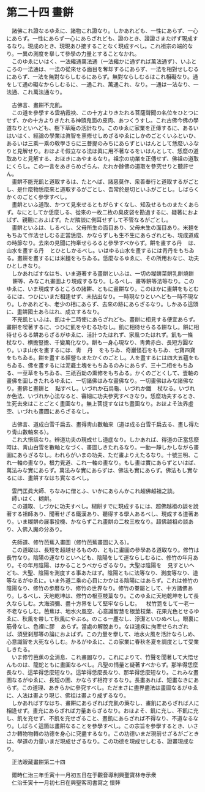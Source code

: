 # 第二十四 畫餠
　諸佛これ證なるゆゑに、諸物これ證なり。しかあれども、一性にあらず、一心にあらず。一性にあらず一心にあらざれども、證のとき、證證さまたげず現成するなり。現成のとき、現現あひ接することなく現成すべし。これ祖宗の端的なり。一異の測度を擧して參學の力量とすることなかれ。  
　このゆゑにいはく、一法纔通萬法通（一法纔かに通ずれば萬法通ず）、いふところの一法通は、一法の從來せる面目を奪却するにあらず、一法を相對せしむるにあらず、一法を無對ならしむるにあらず。無對ならしむるはこれ相礙なり。通をして通の礙なからしむるに、一通これ、萬通これ、なり。一通は一法なり、一法通、これ萬法通なり。  
  
　古佛言、畫餠不充飢。  
　この道を參學する雲衲霞袂、この十方よりきたれる菩薩聲聞の名位をひとつにせず、かの十方よりきたれる神頭鬼面の皮肉、あつくうすし。これ古佛今佛の學道なりといへども、樹下草庵の活計なり。このゆゑに家業を正傳するに、あるいはいはく、經論の學業は眞智を熏修せしめざるゆゑにしかのごとくいふといひ、あるいは三乘一乘の敎學さらに三菩提のみちにあらずといはんとして恁麼いふなりと見解せり。おほよそ假立なる法は眞に用不著なるをいはんとして、恁麼の道取ありと見解する、おほきにあやまるなり。祖宗の功業を正傳せず、佛祖の道取にくらし。この一言をあきらめざらん、たれか餘佛の道取を參究せりと聽許せん。  
　畫餠不能充飢と道取するは、たとへば、諸惡莫作、衆善奉行と道取するがごとし、是什麼物恁麼來と道取するがごとし、吾常於是切といふがごとし。しばらくかくのごとく參學すべし。  
　畫餠といふ道取、かつて見來せるともがらすくなし、知及せるものまたくあらず。なにとしてか恁麼しる、從來の一枚二枚の臭皮袋を勘過するに、疑著におよばず、親覲におよばず。ただ隣談に側耳せずして不管なるがごとし。  
　畫餠といふは、しるべし、父母所生の面目あり、父母未生の面目あり。米麺をもちゐて作法せしむる正當恁麼、かならずしも生不生にあらざれども、現成道成の時節なり。去來の見聞に拘牽せらるると參學すべからず。餠を畫する丹<img width="16" height="16" src="_civlYSr.png" border="0">は、山水を畫する丹<img width="16" height="16" src="_civlYSr.png" border="0">とひとしかるべし。いはゆる山水を畫するには靑丹をもちゐる。畫餠を畫するには米麺をもちゐる。恁麼なるゆゑに、その所用おなじ、功夫ひとしきなり。  
　しかあればすなはち、いま道著する畫餠といふは、一切の糊餠菜餠乳餠燒餠<img width="16" height="16" src="_cWB-wC_.png" border="0">餠等、みなこれ畫圖より現成するなり。しるべし、畫等餠等法等なり。このゆゑに、いま現成するところの諸餠、ともに畫餠なり。このほかに畫餠をもとむるには、つひにいまだ相逢せず、未拈出なり。一時現なりといへども一時不現なり。しかあれども、老少の相にあらず、去來の跡にあらざるなり。しかある這頭に、畫餠國土あらはれ、成立するなり。  
　不充飢といふは、飢は十二時使にあらざれども、畫餠に相見する便宜あらず。畫餠を喫著するに、つひに飢をやむる功なし。飢に相待せらるる餠なし。餠に相待せらるる餠あらざるがゆゑに、活計つたはれず、家風つたはれず。飢も一條<img width="16" height="16" src="_c3ws3a5.png" border="0">杖なり、横擔豎擔、千變萬化なり。餠も一身心現なり、靑黄赤白、長短方圓なり。いま山水を畫するには、靑<img width="16" height="16" src="_cq8blvb.png" border="0">丹<img width="16" height="16" src="_civlYSr.png" border="0">をもちゐ、奇巖怪石をもちゐ、七寶四寶をもちゐる。餠を畫する經營もまたかくのごとし。人を畫するには四大五蘊をもちゐる、佛を畫するには泥龕土塊をもちゐるのみにあらず、三十二相をもちゐる、一莖草をもちゐる、三祇百劫の熏修をもちゐる。かくのごとくして、壹軸の畫佛を圖しきたれるゆゑに、一切諸佛はみな畫佛なり。一切畫佛はみな諸佛なり。畫佛と畫餠と<img width="16" height="16" src="_cezCDF2.png" border="0">點すべし。いづれか石烏龜、いづれか鐵<img width="16" height="16" src="_c3ws3a5.png" border="0">杖なる。いづれか色法、いづれか心法なると、審細に功夫參究すべきなり。恁麼功夫するとき、生死去來はことごとく畫圖なり。無上菩提すなはち畫圖なり。おほよそ法界虛空、いづれも畫圖にあらざるなし。  
  
　古佛言、道成白雪千扁去、畫得靑山數軸來（道は成る白雪千扁去る、畫し得たり靑山數軸來る）。  
　これ大悟話なり。辨道功夫の現成せし道底なり。しかあれば、得道の正當恁麼時は、靑山白雪を數軸となづく、畫圖しきたれるなり。一動一靜しかしながら畫圖にあらざるなし。われらがいまの功夫、ただ畫よりえたるなり。十號三明、これ一軸の畫なり。根力覺道、これ一軸の畫なり。もし畫は實にあらずといはば、萬法みな實にあらず。萬法みな實にあらずは、佛法も實にあらず。佛法もし實なるには、畫餠すなはち實なるべし。  
  
　雲門匡眞大師、ちなみに僧とふ、いかにあらんかこれ超佛越祖之談。  
　師いはく、糊餠。  
　この道取、しづかに功夫すべし。糊餠すでに現成するには、超佛越祖の談を說著する祖師あり、聞著せざる鐵漢あり、聽得する學人あるべし、現成する道著あり。いま糊餠の展事投機、かならずこれ畫餠の二枚三枚なり。超佛越祖の談あり、入佛入魔の分あり。  
  
　先師道、修竹芭蕉入畫圖（修竹芭蕉畫圖に入る）。  
　この道取は、長短を超越せるものの、ともに畫圖の參學ある道取なり。修竹は長竹なり。陰陽の運なりといへども、陰陽をして運ならしむるに、修竹の年月あり。その年月陰陽、はかることうべからざるなり。大聖は陰陽を<img width="16" height="16" src="_ceY1t1_.png" border="0">見すといへども、大聖、陰陽を測度する事あたはず。陰陽ともに法等なり、測度等なり、道等なるがゆゑに。いま外道二乘の心目にかかはる陰陽にはあらず。これは修竹の陰陽なり、修竹の歩暦なり、修竹の世界なり。修竹の眷屬として、十方諸佛あり。しるべし、天地乾坤は、修竹の根莖枝葉なり。このゆゑに天地乾坤をして長久ならしむ。大海須彌、盡十方界をして堅牢ならしむ。<img width="16" height="16" src="_c3ws3a5.png" border="0">杖竹箆をして一老一不老ならしむ。芭蕉は、地水火風空、心意識智慧を根莖枝葉、花果光色とせるゆゑに、秋風を帶して秋風にやぶる。のこる一塵なし、淨潔といひぬべし。眼裏に筋骨なし、色裡に膠<img width="16" height="16" src="_cDA9JTC.png" border="0">あらず。當處の解脫あり。なほ速疾に拘牽せられざれば、須叟刹那等の論におよばず。この力量を擧して、地水火風を活計ならしめ、心意識智を大死ならしむ。かるがゆゑに、この家業に春秋冬夏を調度として受業しきたる。  
　いま修竹芭蕉の全消息、これ畫圖なり。これによりて、竹聲を聞著して大悟せんものは、龍蛇ともに畫圖なるべし。凡聖の情󠄁量と疑著すべからず。那竿得恁麼長なり、這竿得恁麼短なり。這竿得恁麼長なり、那竿得恁麼短なり。これみな畫圖なるがゆゑに、長短の圖、かならず相符するなり。長畫あれば、短畫なきにあらず。この道理、あきらかに參究すべし。ただまさに盡界盡法は畫圖なるがゆゑに、人法は畫より現じ、佛祖は畫より成ずるなり。  
　しかあればすなはち、畫餠にあらざれば充飢の藥なし、畫飢にあらざれば人に相逢せず。畫充にあらざれば力量あらざるなり。おほよそ、飢に充し、不飢に充し、飢を充せず、不飢を充せざること、畫飢にあらざれば不得なり、不道なるなり。しばらく這箇は畫餠なることを參學すべし。この宗旨を參學するとき、いささか轉物物轉の功德を身心に究盡するなり。この功德いまだ現前せざるがごときは、學道の力量いまだ現成せざるなり。この功德を現成せしむる、證畫現成なり。  
  
　正法眼藏畫餠第二十四  
  
　爾時仁治三年壬寅十一月初五日在于觀音導利興聖寶林寺示衆  
　仁治壬寅十一月初七日在興聖客司書寫之 懷弉